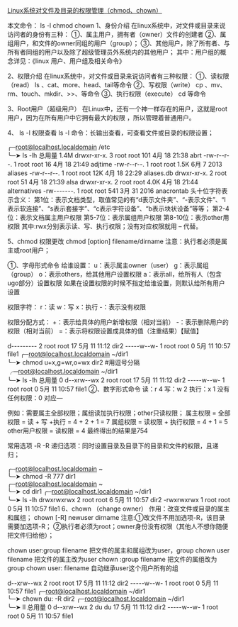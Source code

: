 [Linux系统对文件及目录的权限管理（chmod、chown）](https://www.cnblogs.com/du-z/p/10845189.html)

本文命令：
ls -l	chmod	chown
1、身份介绍
在linux系统中，对文件或目录来说访问者的身份有三种：
①、属主用户，拥有者（owner）文件的创建者
②、属组用户，和文件的owner同组的用户（group）；
③、其他用户，除了所有者、与所有者同组的用户以及除了超级管理员外系统内的其他用户；
其中：用户组的概念详见：《linux 用户、用户组及相关命令》[](https://www.cnblogs.com/du-z/p/10840560.html)

2、权限介绍
在linux系统中，对文件或目录来说访问者有三种权限：
①、读权限（read） ls 、cat、more、head、tail等命令
②、写权限（write） cp 、mv、rm、touch、mkdir、>>、等命令
③、执行权限（execute） cd 等命令

3、Root用户（超级用户）
在Linux中，还有一个神一样存在的用户，这就是root用户，因为在所有用户中它拥有最大的权限 ，所以管理着普通用户。

4、 ls -l 权限查看
ls -l 命令：长输出查看，可查看文件或目录的权限设置；

╭─root@localhost.localdomain /etc  
╰─➤  ls -lh
总用量 1.4M
drwxr-xr-x.  3 root root    101 4月  18 21:38 abrt
-rw-r--r--.  1 root root     16 4月  18 21:49 adjtime
-rw-r--r--.  1 root root   1.5K 6月   7 2013 aliases
-rw-r--r--.  1 root root    12K 4月  18 22:29 aliases.db
drwxr-xr-x.  2 root root     51 4月  18 21:39 alsa
drwxr-xr-x.  2 root root   4.0K 4月  18 21:44 alternatives
-rw-------.  1 root root    541 3月  31 2016 anacrontab
头十位字符表示含义：
第1位：表示文档类型，取值常见的有“d表示文件夹”、“-表示文件”、“l表示软连接”、“s表示套接字”、“c表示字符设备”、“b表示块状设备”等等；
第2-4位：表示文档属主用户权限
第5-7位：表示属组用户权限
第8-10位：表示other用权限
其中:rwx分别表示读、写、执行权限；没有对应权限就用 – 代替。

5、chmod 权限更改
chmod [option] filename/dirname
注意：执行者必须是属主或root用户；

①、字母形式命令
给谁设置：
u：表示属主owner（user）
g：表示属组（group）
o：表示others，给其他用户设置权限
a：表示all，给所有人（包含ugo部分）设置权限
如果在设置权限的时候不指定给谁设置，则默认给所有用户设置

权限字符：
r：读
w：写
x：执行
-：表示没有权限

权限分配方式：
+：表示给具体的用户新增权限（相对当前）
-：表示删除用户的权限（相对当前）
=：表示将权限设置成具体的值（注重结果）【赋值】

d--------- 2 root root 17 5月  11 11:12 dir2
-----w--w- 1 root root  0 5月  11 10:57 file1
╭─root@localhost.localdomain ~/dir1  
╰─➤  chmod u+x,g=wr,o=wx dir2    #用逗号分隔
╭─root@localhost.localdomain ~/dir1  
╰─➤  ls -lh
总用量 0
d--xrw--wx 2 root root 17 5月  11 11:12 dir2
-----w--w- 1 root root  0 5月  11 10:57 file1
②、数字形式命令
读：r 4
写：w 2
执行：x 1
没有任何权限：0 对应—

例如：需要属主全部权限；属组读加执行权限；other只读权限；
属主权限 = 全部权限 = 读 + 写 +执行 = 4 + 2 + 1 = 7
属组权限 = 读权限 + 执行权限 = 4 + 1 = 5
other用户权限 = 读权限 = 4
最终得出的结果是754

常用选项 -R
-R 递归选项：同时设置目录及目录下的目录和文件的权限，且递归；

╭─root@localhost.localdomain ~  
╰─➤  chmod -R 777 dir1   
╭─root@localhost.localdomain ~  
╰─➤  cd dir1
╭─root@localhost.localdomain ~/dir1  
╰─➤  ls -lh
drwxrwxrwx 2 root root 6 5月  11 10:57 dir2
-rwxrwxrwx 1 root root 0 5月  11 10:57 file1
6、chown （change owner）
作用：改变文件或目录的属主和属组；
chown [-R] newuser dirname
注意:①改文件不用加选项-R，该目录需要加选项-R；
②执行者必须为root；owner身份没有权限（其他人不想你随便把文件归给他）；

chown user:group filename 把文件的属主和属组改为user，group
chown user filename 把文件的属主改为user
chown :group filename 把文件的属组改为group
chown user: filename 自动继承user这个用户所有的组

d--xrw--wx 2 root root 17 5月  11 11:12 dir2
-----w--w- 1 root root  0 5月  11 10:57 file1
╭─root@localhost.localdomain ~/dir1  
╰─➤  chown du: -R dir2
╭─root@localhost.localdomain ~/dir1  
╰─➤  ll
总用量 0
d--xrw--wx 2 du   du   17 5月  11 11:12 dir2
-----w--w- 1 root root  0 5月  11 10:57 file1


